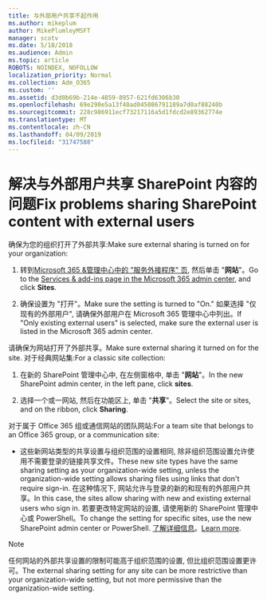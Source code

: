 ```yaml
---
title: 与外部用户共享不起作用
ms.author: mikeplum
author: MikePlumleyMSFT
manager: scotv
ms.date: 5/18/2018
ms.audience: Admin
ms.topic: article
ROBOTS: NOINDEX, NOFOLLOW
localization_priority: Normal
ms.collection: Adm_O365
ms.custom: ''
ms.assetid: d3d0b69b-214e-4859-8957-621fd6306b30
ms.openlocfilehash: 69e290e5a13f40ad045086791189a7d0af88240b
ms.sourcegitcommit: 228c986911ecf73217116a5d1fdcd2e89362774e
ms.translationtype: MT
ms.contentlocale: zh-CN
ms.lasthandoff: 04/09/2019
ms.locfileid: "31747588"
---
```

# <a name="fix-problems-sharing-sharepoint-content-with-external-users"></a><span data-ttu-id="dfa0c-102">解决与外部用户共享 SharePoint 内容的问题</span><span class="sxs-lookup"><span data-stu-id="dfa0c-102">Fix problems sharing SharePoint content with external users</span></span>

<span data-ttu-id="dfa0c-103">确保为您的组织打开了外部共享:</span><span class="sxs-lookup"><span data-stu-id="dfa0c-103">Make sure external sharing is turned on for your organization:</span></span>
  
1. <span data-ttu-id="dfa0c-104">转到[Microsoft 365 &amp;管理中心中的 "服务外接程序" 页](https://portal.office.com/adminportal/home#/Settings/ServicesAndAddIns), 然后单击 "**网站**"。</span><span class="sxs-lookup"><span data-stu-id="dfa0c-104">Go to the [Services &amp; add-ins page in the Microsoft 365 admin center](https://portal.office.com/adminportal/home#/Settings/ServicesAndAddIns), and click **Sites**.</span></span>
    
2. <span data-ttu-id="dfa0c-105">确保设置为 "打开"。</span><span class="sxs-lookup"><span data-stu-id="dfa0c-105">Make sure the setting is turned to "On."</span></span> <span data-ttu-id="dfa0c-106">如果选择 "仅现有的外部用户", 请确保外部用户在 Microsoft 365 管理中心中列出。</span><span class="sxs-lookup"><span data-stu-id="dfa0c-106">If "Only existing external users" is selected, make sure the external user is listed in the Microsoft 365 admin center.</span></span>
    
<span data-ttu-id="dfa0c-107">请确保为网站打开了外部共享。</span><span class="sxs-lookup"><span data-stu-id="dfa0c-107">Make sure external sharing it turned on for the site.</span></span> <span data-ttu-id="dfa0c-108">对于经典网站集:</span><span class="sxs-lookup"><span data-stu-id="dfa0c-108">For a classic site collection:</span></span>
  
1. <span data-ttu-id="dfa0c-109">在新的 SharePoint 管理中心中, 在左侧窗格中, 单击 "**网站**"。</span><span class="sxs-lookup"><span data-stu-id="dfa0c-109">In the new SharePoint admin center, in the left pane, click **sites**.</span></span>
    
2. <span data-ttu-id="dfa0c-110">选择一个或一网站, 然后在功能区上, 单击 "**共享**"。</span><span class="sxs-lookup"><span data-stu-id="dfa0c-110">Select the site or sites, and on the ribbon, click **Sharing**.</span></span>
    
<span data-ttu-id="dfa0c-111">对于属于 Office 365 组或通信网站的团队网站:</span><span class="sxs-lookup"><span data-stu-id="dfa0c-111">For a team site that belongs to an Office 365 group, or a communication site:</span></span>
  
- <span data-ttu-id="dfa0c-112">这些新网站类型的共享设置与组织范围的设置相同, 除非组织范围设置允许使用不需要登录的链接共享文件。</span><span class="sxs-lookup"><span data-stu-id="dfa0c-112">These new site types have the same sharing setting as your organization-wide setting, unless the organization-wide setting allows sharing files using links that don't require sign-in.</span></span> <span data-ttu-id="dfa0c-113">在这种情况下, 网站允许与登录的新的和现有的外部用户共享。</span><span class="sxs-lookup"><span data-stu-id="dfa0c-113">In this case, the sites allow sharing with new and existing external users who sign in.</span></span> <span data-ttu-id="dfa0c-114">若要更改特定网站的设置, 请使用新的 SharePoint 管理中心或 PowerShell。</span><span class="sxs-lookup"><span data-stu-id="dfa0c-114">To change the setting for specific sites, use the new SharePoint admin center or PowerShell.</span></span> <span data-ttu-id="dfa0c-115">[了解详细信息](https://go.microsoft.com/fwlink/?linkid=871863)。</span><span class="sxs-lookup"><span data-stu-id="dfa0c-115">[Learn more](https://go.microsoft.com/fwlink/?linkid=871863).</span></span>
    
> [!NOTE]
> <span data-ttu-id="dfa0c-116">任何网站的外部共享设置的限制可能高于组织范围的设置, 但比组织范围设置更许可。</span><span class="sxs-lookup"><span data-stu-id="dfa0c-116">The external sharing setting for any site can be more restrictive than your organization-wide setting, but not more permissive than the organization-wide setting.</span></span> 
  

